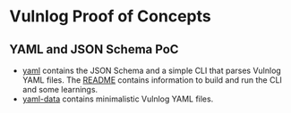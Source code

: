 # Vulnlog Proof of Concepts

## YAML and JSON Schema PoC

- [yaml](yaml) contains the JSON Schema and a simple CLI that parses Vulnlog YAML files.
  The [README](yaml/README.md) contains information to build and run the CLI and some learnings.
- [yaml-data](yaml-data) contains minimalistic Vulnlog YAML files.
